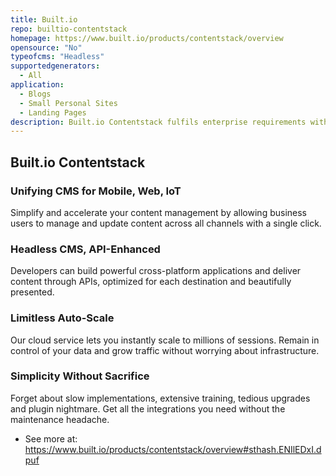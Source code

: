 ```yaml
---
title: Built.io
repo: builtio-contentstack
homepage: https://www.built.io/products/contentstack/overview
opensource: "No"
typeofcms: "Headless"
supportedgenerators:
  - All
application:
  - Blogs
  - Small Personal Sites
  - Landing Pages
description: Built.io Contentstack fulfils enterprise requirements without the feature bloat that makes traditional CMS so cumbersome.
---
```

## Built.io Contentstack

### Unifying CMS for Mobile, Web, IoT
Simplify and accelerate your content management by allowing business users to manage and update content across all channels with a single click.

### Headless CMS, API-Enhanced
Developers can build powerful cross-platform applications and deliver content through APIs, optimized for each destination and beautifully presented.

### Limitless Auto-Scale
Our cloud service lets you instantly scale to millions of sessions. Remain in control of your data and grow traffic without worrying about infrastructure.

### Simplicity Without Sacrifice
Forget about slow implementations, extensive training, tedious upgrades and plugin nightmare. Get all the integrations you need without the maintenance headache.

- See more at: https://www.built.io/products/contentstack/overview#sthash.ENIlEDxI.dpuf